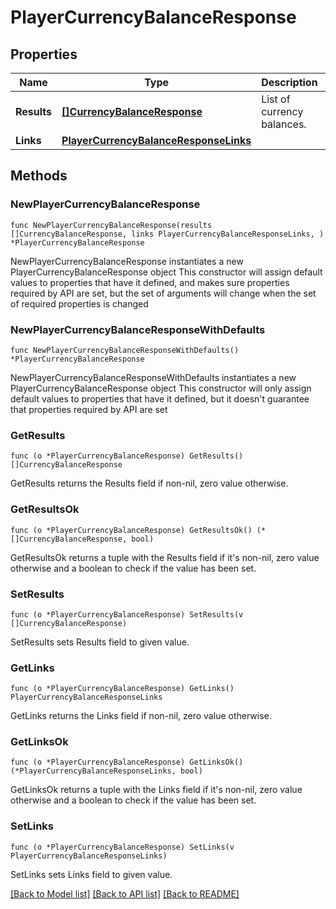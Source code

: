 # PlayerCurrencyBalanceResponse

## Properties

Name | Type | Description | Notes
------------ | ------------- | ------------- | -------------
**Results** | [**[]CurrencyBalanceResponse**](CurrencyBalanceResponse.md) | List of currency balances. | 
**Links** | [**PlayerCurrencyBalanceResponseLinks**](PlayerCurrencyBalanceResponseLinks.md) |  | 

## Methods

### NewPlayerCurrencyBalanceResponse

`func NewPlayerCurrencyBalanceResponse(results []CurrencyBalanceResponse, links PlayerCurrencyBalanceResponseLinks, ) *PlayerCurrencyBalanceResponse`

NewPlayerCurrencyBalanceResponse instantiates a new PlayerCurrencyBalanceResponse object
This constructor will assign default values to properties that have it defined,
and makes sure properties required by API are set, but the set of arguments
will change when the set of required properties is changed

### NewPlayerCurrencyBalanceResponseWithDefaults

`func NewPlayerCurrencyBalanceResponseWithDefaults() *PlayerCurrencyBalanceResponse`

NewPlayerCurrencyBalanceResponseWithDefaults instantiates a new PlayerCurrencyBalanceResponse object
This constructor will only assign default values to properties that have it defined,
but it doesn't guarantee that properties required by API are set

### GetResults

`func (o *PlayerCurrencyBalanceResponse) GetResults() []CurrencyBalanceResponse`

GetResults returns the Results field if non-nil, zero value otherwise.

### GetResultsOk

`func (o *PlayerCurrencyBalanceResponse) GetResultsOk() (*[]CurrencyBalanceResponse, bool)`

GetResultsOk returns a tuple with the Results field if it's non-nil, zero value otherwise
and a boolean to check if the value has been set.

### SetResults

`func (o *PlayerCurrencyBalanceResponse) SetResults(v []CurrencyBalanceResponse)`

SetResults sets Results field to given value.


### GetLinks

`func (o *PlayerCurrencyBalanceResponse) GetLinks() PlayerCurrencyBalanceResponseLinks`

GetLinks returns the Links field if non-nil, zero value otherwise.

### GetLinksOk

`func (o *PlayerCurrencyBalanceResponse) GetLinksOk() (*PlayerCurrencyBalanceResponseLinks, bool)`

GetLinksOk returns a tuple with the Links field if it's non-nil, zero value otherwise
and a boolean to check if the value has been set.

### SetLinks

`func (o *PlayerCurrencyBalanceResponse) SetLinks(v PlayerCurrencyBalanceResponseLinks)`

SetLinks sets Links field to given value.



[[Back to Model list]](../README.md#documentation-for-models) [[Back to API list]](../README.md#documentation-for-api-endpoints) [[Back to README]](../README.md)


